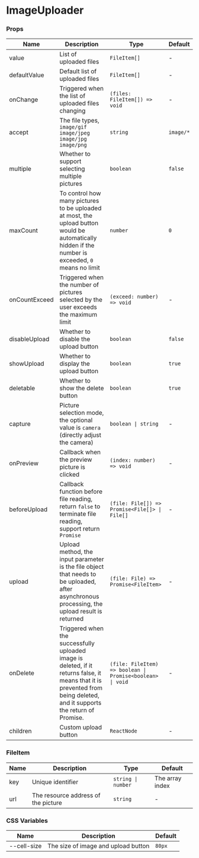 # ImageUploader

<code src="./demos/demo1.tsx"></code>
<code src="./demos/demo2.tsx"></code>

### Props

| Name          | Description                                                                                                                                                              | Type                                                      | Default   |
| ------------- | ------------------------------------------------------------------------------------------------------------------------------------------------------------------------ | --------------------------------------------------------- | --------- |
| value         | List of uploaded files                                                                                                                                                   | `FileItem[]`                                              | -         |
| defaultValue  | Default list of uploaded files                                                                                                                                           | `FileItem[]`                                              | -         |
| onChange      | Triggered when the list of uploaded files changing                                                                                                                       | `(files: FileItem[]) => void`                             | -         |
| accept        | The file types, `image/gif` `image/jpeg` `image/jpg` `image/png`                                                                                                         | `string`                                                  | `image/*` |
| multiple      | Whether to support selecting multiple pictures                                                                                                                           | `boolean`                                                 | `false`   |
| maxCount      | To control how many pictures to be uploaded at most, the upload button would be automatically hidden if the number is exceeded, `0` means no limit                       | `number`                                                  | `0`       |
| onCountExceed | Triggered when the number of pictures selected by the user exceeds the maximum limit                                                                                     | `(exceed: number) => void`                                | -         |
| disableUpload | Whether to disable the upload button                                                                                                                                     | `boolean`                                                 | `false`   |
| showUpload    | Whether to display the upload button                                                                                                                                     | `boolean`                                                 | `true`    |
| deletable     | Whether to show the delete button                                                                                                                                        | `boolean`                                                 | `true`    |
| capture       | Picture selection mode, the optional value is `camera` (directly adjust the camera)                                                                                      | `boolean \| string`                                       | -         |
| onPreview     | Callback when the preview picture is clicked                                                                                                                             | `(index: number) => void`                                 | -         |
| beforeUpload  | Callback function before file reading, return `false` to terminate file reading, support return `Promise`                                                                | `(file: File[]) => Promise<File[]> \| File[]`             | -         |
| upload        | Upload method, the input parameter is the file object that needs to be uploaded, after asynchronous processing, the upload result is returned                            | `(file: File) => Promise<FileItem>`                       | -         |
| onDelete      | Triggered when the successfully uploaded image is deleted, if it returns false, it means that it is prevented from being deleted, and it supports the return of Promise. | `(file: FileItem) => boolean \| Promise<boolean> \| void` | -         |
| children      | Custom upload button                                                                                                                                                     | `ReactNode`                                               | -         |

### FileItem

| Name | Description                         | Type               | Default         |
| ---- | ----------------------------------- | ------------------ | --------------- |
| key  | Unique identifier                   | `string \| number` | The array index |
| url  | The resource address of the picture | `string`           | -               |

### CSS Variables

| Name        | Description                         | Default |
| ----------- | ----------------------------------- | ------- |
| --cell-size | The size of image and upload button | `80px`  |
